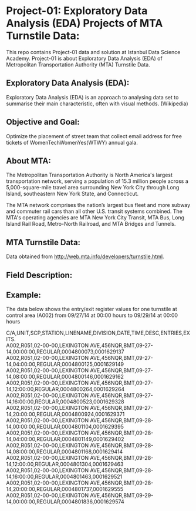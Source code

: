 # Project-01: Exploratory Data Analysis (EDA) Projects of MTA Turnstile Data:

This repo contains Project-01 data and solution at Istanbul Data Science Academy. Project-01 is about Exploratory Data Analysis (EDA) of Metropolitan Transportation Authority (MTA) Turnstile Data.

## Exploratory Data Analysis (EDA):

Exploratory Data Analysis (EDA) is an approach to analysing data set to summarise their main characteristic, often with visual methods. (Wikipedia)

## Objective and Goal:

Optimize the placement of street team that collect email address for free tickets of WomenTechWomenYes(WTWY) annual gala.
 
## About MTA: 

The Metropolitan Transportation Authority is North America's largest transportation network, serving a population of 15.3 million people across a 5,000-square-mile travel area surrounding New York City through Long Island, southeastern New York State, and Connecticut.

The MTA network comprises the nation’s largest bus fleet and more subway and commuter rail cars than all other U.S. transit systems combined. The MTA's operating agencies are MTA New York City Transit, MTA Bus, Long Island Rail Road, Metro-North Railroad, and MTA Bridges and Tunnels.

## MTA Turnstile Data:
Data obtained from http://web.mta.info/developers/turnstile.html.

## Field Description:






## Example:

The data below shows the entry/exit register values for one turnstile at control area (A002) from 09/27/14 at 00:00 hours to 09/29/14 at 00:00 hours

C/A,UNIT,SCP,STATION,LINENAME,DIVISION,DATE,TIME,DESC,ENTRIES,EXITS.<br>
A002,R051,02-00-00,LEXINGTON AVE,456NQR,BMT,09-27-14,00:00:00,REGULAR,0004800073,0001629137<br>
A002,R051,02-00-00,LEXINGTON AVE,456NQR,BMT,09-27-14,04:00:00,REGULAR,0004800125,0001629149<br>
A002,R051,02-00-00,LEXINGTON AVE,456NQR,BMT,09-27-14,08:00:00,REGULAR,0004800146,0001629162<br>
A002,R051,02-00-00,LEXINGTON AVE,456NQR,BMT,09-27-14,12:00:00,REGULAR,0004800264,0001629264<br>
A002,R051,02-00-00,LEXINGTON AVE,456NQR,BMT,09-27-14,16:00:00,REGULAR,0004800523,0001629328<br>
A002,R051,02-00-00,LEXINGTON AVE,456NQR,BMT,09-27-14,20:00:00,REGULAR,0004800924,0001629371<br>
A002,R051,02-00-00,LEXINGTON AVE,456NQR,BMT,09-28-14,00:00:00,REGULAR,0004801104,0001629395<br>
A002,R051,02-00-00,LEXINGTON AVE,456NQR,BMT,09-28-14,04:00:00,REGULAR,0004801149,0001629402<br>
A002,R051,02-00-00,LEXINGTON AVE,456NQR,BMT,09-28-14,08:00:00,REGULAR,0004801168,0001629414<br>
A002,R051,02-00-00,LEXINGTON AVE,456NQR,BMT,09-28-14,12:00:00,REGULAR,0004801304,0001629463<br>
A002,R051,02-00-00,LEXINGTON AVE,456NQR,BMT,09-28-14,16:00:00,REGULAR,0004801463,0001629521<br>
A002,R051,02-00-00,LEXINGTON AVE,456NQR,BMT,09-28-14,20:00:00,REGULAR,0004801737,0001629555<br>
A002,R051,02-00-00,LEXINGTON AVE,456NQR,BMT,09-29-14,00:00:00,REGULAR,0004801836,0001629574<br>

